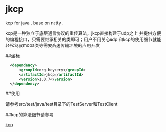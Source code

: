 # jkcp

kcp for java . base on netty .

kcp是一种独立于底层通信协议的重传算法，jkcp直接构建于udp之上
并提供方便的编程接口，只需要继承相关的类即可；用户不用关心udp
和kcp的使用细节就能轻松驾驭moba类等需要高速传输环境的应用开发

##坐标

```xml
  <dependency>
      <groupId>org.beykery</groupId>
      <artifactId>jkcp</artifactId>
      <version>1.0.7</version>
  </dependency>
```

##使用

请参考src/test/java/test目录下的TestServer和TestClient

##kcp的算法细节请参考

[kcp](https://github.com/skywind3000/kcp)
